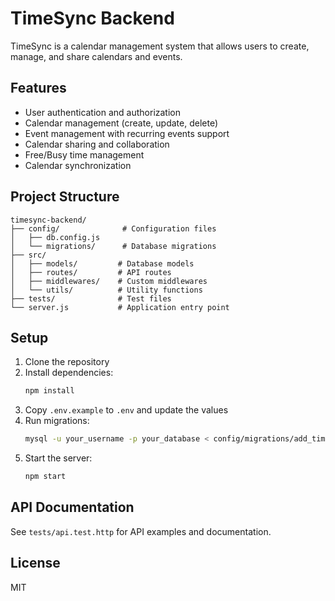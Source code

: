 # TimeSync Backend

TimeSync is a calendar management system that allows users to create, manage, and share calendars and events.

## Features

- User authentication and authorization
- Calendar management (create, update, delete)
- Event management with recurring events support
- Calendar sharing and collaboration
- Free/Busy time management
- Calendar synchronization

## Project Structure

```
timesync-backend/
├── config/              # Configuration files
│   ├── db.config.js
│   └── migrations/      # Database migrations
├── src/
│   ├── models/         # Database models
│   ├── routes/         # API routes
│   ├── middlewares/    # Custom middlewares
│   └── utils/          # Utility functions
├── tests/              # Test files
└── server.js           # Application entry point
```

## Setup

1. Clone the repository
2. Install dependencies:
   ```bash
   npm install
   ```
3. Copy `.env.example` to `.env` and update the values
4. Run migrations:
   ```bash
   mysql -u your_username -p your_database < config/migrations/add_time_columns.sql
   ```
5. Start the server:
   ```bash
   npm start
   ```

## API Documentation

See `tests/api.test.http` for API examples and documentation.

## License

MIT
